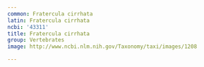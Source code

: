 ```yaml
---
common: Fratercula cirrhata
latin: Fratercula cirrhata
ncbi: '43311'
title: Fratercula cirrhata
group: Vertebrates
image: http://www.ncbi.nlm.nih.gov/Taxonomy/taxi/images/1208

---
```

